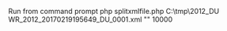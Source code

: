 Run from command prompt
php splitxmlfile.php C:\tmp\2012_DU WR_2012_20170219195649_DU_0001.xml "</REC>" 10000